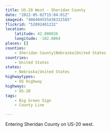 ```yaml
---
title: US-20 West - Sheridan County
date: "2022-05-02T15:04:01Z"
imageid: "406404555438322585"
flickrid: "52092401232"
location:
    latitude: 42.800026
    longitude: -102.0864
places: []
counties:
    - Sheridan County|Nebraska|United States
countries:
    - United States
states:
    - Nebraska|United States
highwaytypes:
    - US Highway
highways:
    - US-20
tags:
    - Big Green Sign
    - County Line

---
```

Entering Sheridan County on US-20 west.
